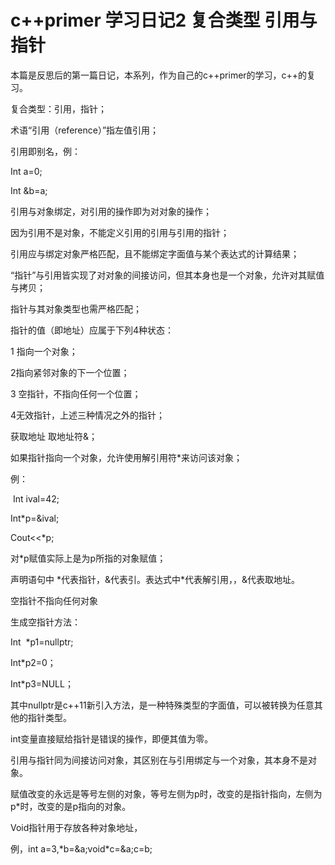c++primer 学习日记2 复合类型 引用与指针
=======================================

本篇是反思后的第一篇日记，本系列，作为自己的c++primer的学习，c++的复习。

复合类型：引用，指针；

术语“引用（reference）”指左值引用；

引用即别名，例：

Int a=0;

Int &b=a;

引用与对象绑定，对引用的操作即为对对象的操作；

因为引用不是对象，不能定义引用的引用与引用的指针；

引用应与绑定对象严格匹配，且不能绑定字面值与某个表达式的计算结果；

“指针”与引用皆实现了对对象的间接访问，但其本身也是一个对象，允许对其赋值与拷贝；

指针与其对象类型也需严格匹配；

指针的值（即地址）应属于下列4种状态：

1 指向一个对象；

2指向紧邻对象的下一个位置；

3 空指针，不指向任何一个位置；

4无效指针，上述三种情况之外的指针；

获取地址 取地址符&；

如果指针指向一个对象，允许使用解引用符\*来访问该对象；

例：

 Int ival=42;

Int\*p=&ival;

Cout&lt;&lt;\*p;

对\*p赋值实际上是为p所指的对象赋值；

声明语句中 \*代表指针，&代表引。表达式中\*代表解引用，，&代表取地址。

空指针不指向任何对象

生成空指针方法：

Int  \*p1=nullptr;

Int\*p2=0；

Int\*p3=NULL；

其中nullptr是c++11新引入方法，是一种特殊类型的字面值，可以被转换为任意其他的指针类型。

int变量直接赋给指针是错误的操作，即便其值为零。

引用与指针同为间接访问对象，其区别在与引用绑定与一个对象，其本身不是对象。

赋值改变的永远是等号左侧的对象，等号左侧为p时，改变的是指针指向，左侧为p\*时，改变的是p指向的对象。

Void指针用于存放各种对象地址，

例，int a=3,\*b=&a;void\*c=&a;c=b;
